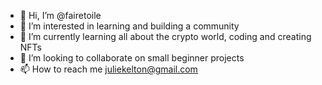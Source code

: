 - 👋 Hi, I’m @fairetoile
- 👀 I’m interested in learning and building a community
- 🌱 I’m currently learning all about the crypto world, coding and creating NFTs
- 💞️ I’m looking to collaborate on small beginner projects
- 📫 How to reach me juliekelton@gmail.com

<!---
fairetoile/fairetoile is a ✨ special ✨ repository because its `README.md` (this file) appears on your GitHub profile.
You can click the Preview link to take a look at your changes.
--->
